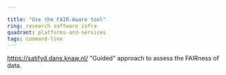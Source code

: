 ```yaml
---

title: "Use the FAIR-Aware tool"
ring: research software infra
quadrant: platforms-and-services
tags: command-line
---
```

https://satifyd.dans.knaw.nl/
"Guided" approach to assess the FAIRness of data.
